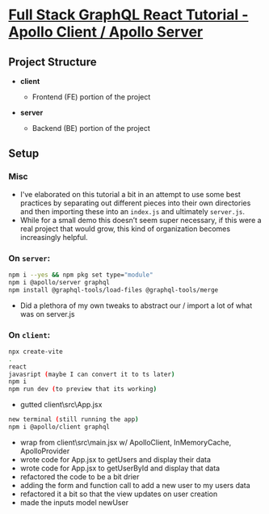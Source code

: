 # [Full Stack GraphQL React Tutorial - Apollo Client / Apollo Server](https://www.youtube.com/watch?v=BNYwj0ZvU1U)

## Project Structure

-   **client**

    -   Frontend (FE) portion of the project

-   **server**
    -   Backend (BE) portion of the project

## Setup

### Misc

-   I've elaborated on this tutorial a bit in an attempt to use some best practices by separating out different pieces into their own directories and then importing these into an `index.js` and ultimately `server.js`.
-   While for a small demo this doesn’t seem super necessary, if this were a real project that would grow, this kind of organization becomes increasingly helpful.

### On `server`:

```bash
npm i --yes && npm pkg set type="module"
npm i @apollo/server graphql
npm install @graphql-tools/load-files @graphql-tools/merge
```

-   Did a plethora of my own tweaks to abstract our / import a lot of what was on server.js

### On `client`:

```bash
npx create-vite
.
react
javasript (maybe I can convert it to ts later)
npm i
npm run dev (to preview that its working)
```

-   gutted client\src\App.jsx

```bash
new terminal (still running the app)
npm i @apollo/client graphql
```

-   wrap <App /> from client\src\main.jsx w/ ApolloClient, InMemoryCache, ApolloProvider
-   wrote code for App.jsx to getUsers and display their data
-   wrote code for App.jsx to getUserById and display that data
-   refactored the code to be a bit drier
-   adding the form and function call to add a new user to my users data
-   refactored it a bit so that the view updates on user creation
-   made the inputs model newUser

